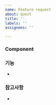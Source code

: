 ```yaml
---
name: Feature request
about: quest
title: ''
labels: ''
assignees: ''

---
```


### Component

### 기능
* 
### 참고사항
*
